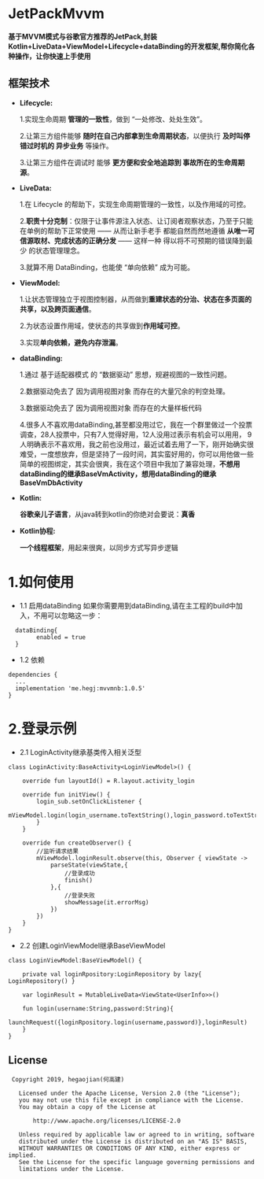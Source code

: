 # JetPackMvvm
**基于MVVM模式与谷歌官方推荐的JetPack,封装Kotlin+LiveData+ViewModel+Lifecycle+dataBinding的开发框架,帮你简化各种操作，让你快速上手使用**  

## 框架技术  

- **Lifecycle:**

  1.实现生命周期  **管理的一致性**，做到 “一处修改、处处生效”。  
  
  2.让第三方组件能够 **随时在自己内部拿到生命周期状态**，以便执行 **及时叫停 错过时机的 异步业务** 等操作。  
  
  3.让第三方组件在调试时 能够 **更方便和安全地追踪到 事故所在的生命周期源**。  
  
- **LiveData:**

  1.在 Lifecycle 的帮助下，实现生命周期管理的一致性，以及作用域的可控。  
  
  2.**职责十分克制**：仅限于让事件源注入状态、让订阅者观察状态，乃至于只能在单例的帮助下正常使用 —— 从而让新手老手 都能自然而然地遵循 **从唯一可信源取材、完成状态的正确分发** —— 这样一种 得以将不可预期的错误降到最少 的状态管理理念。  
  
  3.就算不用 DataBinding，也能使 “单向依赖” 成为可能。  
  
- **ViewModel:**  

  1.让状态管理独立于视图控制器，从而做到**重建状态的分治、状态在多页面的共享，以及跨页面通信**。
  
  2.为状态设置作用域，使状态的共享做到**作用域可控**。  
  
  3.实现**单向依赖，避免内存泄漏**。 
  
- **dataBinding:**
  
  1.通过 基于适配器模式 的 “数据驱动” 思想，规避视图的一致性问题。  
  
  2.数据驱动免去了 因为调用视图对象 而存在的大量冗余的判空处理。  
  
  3.数据驱动免去了 因为调用视图对象 而存在的大量样板代码  
  
  4.很多人不喜欢用dataBinding,甚至都没用过它，我在一个群里做过一个投票调查，28人投票中，只有7人觉得好用，12人没用过表示有机会可以用用，
  9人明确表示不喜欢用，我之前也没用过，最近试着去用了一下，刚开始确实很难受，一度想放弃，但是坚持了一段时间，其实蛮好用的，你可以用他做一些简单的视图绑定，其实会很爽，我在这个项目中我加了兼容处理，**不想用dataBinding的继承BaseVmActivity，想用dataBinding的继承BaseVmDbActivity**
  
- **Kotlin:**

  **谷歌亲儿子语言**，从java转到kotlin的你绝对会要说：**真香**
  
- **Kotlin协程:**  

  **一个线程框架**，用起来很爽，以同步方式写异步逻辑

# 1.如何使用

- 1.1 启用dataBinding 如果你需要用到dataBinding,请在主工程的build中加入，不用可以忽略这一步：
```
  dataBinding{
        enabled = true
  }
```
- 1.2 依赖
```
dependencies {
  ...
  implementation 'me.hegj:mvvmnb:1.0.5'
}

```
# 2.登录示例  

- 2.1 LoginActivity继承基类传入相关泛型
```
class LoginActivity:BaseActivity<LoginViewModel>() {

    override fun layoutId() = R.layout.activity_login

    override fun initView() {
        login_sub.setOnClickListener {
            mViewModel.login(login_username.toTextString(),login_password.toTextString())
        }
    }

    override fun createObserver() {
        //监听请求结果
        mViewModel.loginResult.observe(this, Observer { viewState ->
            parseState(viewState,{
                //登录成功
                finish()
            },{
                //登录失败
                showMessage(it.errorMsg)
            })
        })
    }
}
```
- 2.2 创建LoginViewModel继承BaseViewModel
```
class LoginViewModel:BaseViewModel() {

    private val loginRpository:LoginRepository by lazy{ LoginRepository() }

    var loginResult = MutableLiveData<ViewState<UserInfo>>()

    fun login(username:String,password:String){
        launchRequest({loginRpository.login(username,password)},loginResult)
    }
}
```
## License
```
 Copyright 2019, hegaojian(何高建)       
  
   Licensed under the Apache License, Version 2.0 (the "License");
   you may not use this file except in compliance with the License.
   You may obtain a copy of the License at 
 
       http://www.apache.org/licenses/LICENSE-2.0 

   Unless required by applicable law or agreed to in writing, software
   distributed under the License is distributed on an "AS IS" BASIS,
   WITHOUT WARRANTIES OR CONDITIONS OF ANY KIND, either express or implied.
   See the License for the specific language governing permissions and
   limitations under the License.
```

